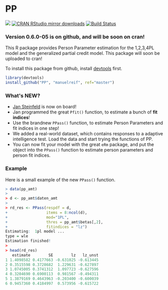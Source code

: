 PP
==

[![](http://www.r-pkg.org/badges/version/PP)](http://www.r-pkg.org/pkg/PP)
[![CRAN RStudio mirror downloads](http://cranlogs.r-pkg.org/badges/PP)](http://www.r-pkg.org/pkg/PP)
[![Build Status](https://travis-ci.org/manuelreif/PP.svg?branch=master)](https://travis-ci.org/manuelreif/PP)

### Version 0.6.0-05 is on github, and will be soon on cran!


This R package provides Person Parameter estimation for the 1,2,3,4PL model and the generalized partial credit model. This package will soon be uploaded to cran!


To install this package from github, install [devtools](https://github.com/hadley/devtools) first.

```R
library(devtools)
install_github("PP", "manuelreif", ref="master")
```

### What's NEW?

* [Jan Steinfeld](https://github.com/jansteinfeld) is now on board! 
* Jan programmed the great `Pfit()` function, to estimate a bunch of **fit indices**!
*  Use the brandnew `PPass()` function, to estimate Person Parameters and fit indices in one step!
* We added a real-world dataset, which contains responses to a adaptive intelligence test. Load the data and start trying the functions of PP.
* You can now fit your model with the great `eRm` package, and put the object into the `PPass()` function to estimate person parameters and person fit indices.




### Example

Here is a small example of the new `PPass()` function.

```R
> data(pp_amt)
> 
> d <- pp_amt$daten_amt
> 
> rd_res <- PPass(respdf = d, 
+                 items = 8:ncol(d),
+                 mod="1PL",
+                 thres = pp_amt$betas[,2], 
+                 fitindices = "lz")
Estimating:  1pl model ... 
type = wle 
Estimation finished!
> 
> head(rd_res)
   estimate        SE        lz   lz_unst
1 1.4098582 0.4177663 -0.631025 -0.613445
2 0.3515598 0.3728682  1.229631 -0.627897
3 1.0745005 0.3741312  1.097723 -0.627596
4 0.3204690 0.6900113  0.981567 -0.494311
5 1.3879169 0.4643963 -0.203400 -0.600039
6 0.9457360 0.4184997  0.573956 -0.615722
```

